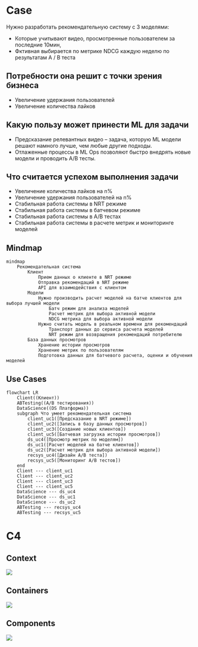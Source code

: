 # Case

Нужно разработать рекомендательную систему с 3 моделями:

* Которые учитывают видео, просмотренные пользователем за последние 10мин,
* Фктивная выбирается по метрике NDCG каждую неделю по результатам A / B теста

## Потребности она решит с точки зрения бизнеса

* Увеличение удержания пользователей
* Увеличение количества лайков 

## Kакую пользу может принести ML для задачи

* Предсказание релевантных видео – задача, которую ML модели решают намного лучше, чем любые другие подходы. 
* Отлаженные процессы в ML Ops позволяют быстро внедрять новые модели и проводить A/B тесты.

## Что считается успехом выполнения задачи 

* Увеличение количества лайков на n% 
* Увеличение удержания пользователей на n%
* Стабильная работа системы в NRT режиме
* Стабильная работа системы в батчевом режиме
* Стабильная работа системы в A/B тестах
* Стабильная работа системы в расчете метрик и мониторинге моделей

## Mindmap

```mermaid
mindmap
    Рекомендательная система
        Клиент
            Прием данных о клиенте в NRT режиме
            Отправка рекомендаций в NRT режиме
            API для взаимодействия с клиентом
        Модели
            Нужно производить расчет моделей на батче клиентов для выбора лучшей модели
                Батч режим для анализа моделей
                Расчет метрик для выбора активной модели
                NDCG метрика для выбора активной модели
            Нужно считать модель в реальном времени для рекомендаций
                Транспорт данных до сервиса расчета моделей
                NRT режим для возвращения рекомендаций потребителю
        База данных просмотров
            Хранение истории просмотров
            Хранение метрик по пользователям
            Подготовка данных для батчевого расчета, оценки и обучения моделей
```

## Use Cases

```mermaid
flowchart LR
    Client((Клиент))
    ABTesting((A/B тестирования))
    DataScience((DS Платформа))
    subgraph Что умеет рекомендательная система
        client_uc1([Предсказание в NRT режиме])
        client_uc2([Запись в базу данных просмотров])
        client_uc3([Создание новых клиентов])
        client_uc5([Батчевая загрузка истории просмотров])
        ds_uc4([Просмотр метрик по моделям])
        ds_uc1([Расчет моделей на батче клиентов])
        ds_uc2([Расчет метрик для выбора активной модели])
        recsys_uc4([Дизайн A/B теста])
        recsys_uc5([Мониторинг A/B тестов])
    end
    Client --- client_uc1
    Client --- client_uc2
    Client --- client_uc3
    Client --- client_uc5
    DataScience --- ds_uc4
    DataScience --- ds_uc1
    DataScience --- ds_uc2
    ABTesting --- recsys_uc4
    ABTesting --- recsys_uc5
```

# C4

## Context

![](./c4-context.svg)

## Containers

![](./c4-containers.svg)

## Components

![](./c4-components.svg)

